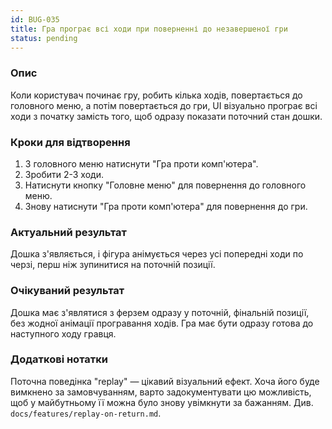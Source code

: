 ```yaml
---
id: BUG-035
title: Гра програє всі ходи при поверненні до незавершеної гри
status: pending
---
```


### Опис

Коли користувач починає гру, робить кілька ходів, повертається до головного меню, а потім повертається до гри, UI візуально програє всі ходи з початку замість того, щоб одразу показати поточний стан дошки.

### Кроки для відтворення

1. З головного меню натиснути "Гра проти комп'ютера".
2. Зробити 2-3 ходи.
3. Натиснути кнопку "Головне меню" для повернення до головного меню.
4. Знову натиснути "Гра проти комп'ютера" для повернення до гри.

### Актуальний результат

Дошка з'являється, і фігура анімується через усі попередні ходи по черзі, перш ніж зупинитися на поточній позиції.

### Очікуваний результат

Дошка має з'являтися з ферзем одразу у поточній, фінальній позиції, без жодної анімації програвання ходів. Гра має бути одразу готова до наступного ходу гравця.

### Додаткові нотатки

Поточна поведінка "replay" — цікавий візуальний ефект. Хоча його буде вимкнено за замовчуванням, варто задокументувати цю можливість, щоб у майбутньому її можна було знову увімкнути за бажанням. Див. `docs/features/replay-on-return.md`. 